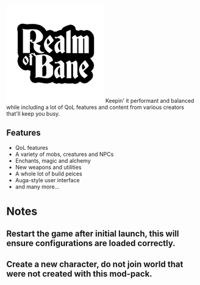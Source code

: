 ![Realm of Bane Title](https://raw.githubusercontent.com/falcodxb/Realm_of_Bane/main/icon.png)
Keepin' it performant and balanced while including a lot of QoL features and content from various creators that'll keep you busy.

## Features
* QoL features
* A variety of mobs, creatures and NPCs
* Enchants, magic and alchemy
* New weapons and utilities
* A whole lot of build peices
* Auga-style user interface
* and many more...

# Notes
## Restart the game after initial launch, this will ensure configurations are loaded correctly.
## Create a new character, do not join world that were not created with this mod-pack.